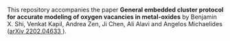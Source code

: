 This repository accompanies the paper **General embedded cluster protocol for accurate modeling of oxygen vacancies in
metal-oxides** by Benjamin X. Shi, Venkat Kapil, Andrea Zen, Ji Chen, Ali Alavi and Angelos
Michaelides ([arXiv 2202.04633 ](https://arxiv.org/abs/2202.04633)).